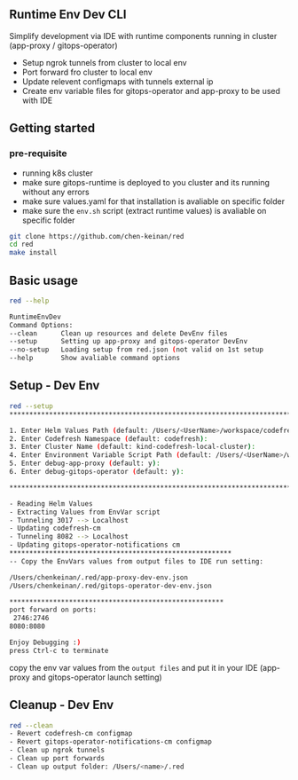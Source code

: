 ## Runtime Env Dev CLI
Simplify development via IDE with runtime components running in cluster (app-proxy / gitops-operator)
- Setup ngrok tunnels from cluster to local env
- Port forward fro cluster to local env
- Update relevent configmaps with tunnels external ip
- Create env variable files for gitops-operator and app-proxy to be used with IDE

## Getting started

### pre-requisite
- running k8s cluster
- make sure gitops-runtime is deployed to you cluster and its running without any errors
- make sure values.yaml for that installation is avaliable on specific folder
- make sure the `env.sh` script (extract runtime values) is avaliable on specific folder

```sh
git clone https://github.com/chen-keinan/red
cd red
make install
```

## Basic usage
```sh
red --help
```

```sh
RuntimeEnvDev
Command Options:
--clean      Clean up resources and delete DevEnv files
--setup      Setting up app-proxy and gitops-operator DevEnv
--no-setup   Loading setup from red.json (not valid on 1st setup
--help       Show avaliable command options
```

## Setup - Dev Env
```sh
red --setup
***************************************************************************************************************************

1. Enter Helm Values Path (default: /Users/<UserName>/workspace/codefresh-values/local.values.yaml):
2. Enter Codefresh Namespace (default: codefresh):
3. Enter Cluster Name (default: kind-codefresh-local-cluster):
4. Enter Environment Variable Script Path (default: /Users/<UserName>/workspace/codefresh-values/env.sh):
5. Enter debug-app-proxy (default: y):
6. Enter debug-gitops-operator (default: y):

****************************************************************************************************************************

- Reading Helm Values
- Extracting Values from EnvVar script
- Tunneling 3017 --> Localhost
- Updating codefresh-cm
- Tunneling 8082 --> Localhost
- Updating gitops-operator-notifications cm
********************************************************
-- Copy the EnvVars values from output files to IDE run setting:

/Users/chenkeinan/.red/app-proxy-dev-env.json
/Users/chenkeinan/.red/gitops-operator-dev-env.json

******************************************************
port forward on ports:
 2746:2746
8080:8080

Enjoy Debugging :)
press Ctrl-c to terminate
```

copy the env var values from the `output files` and put it in your IDE (app-proxy and gitops-operator launch setting)

## Cleanup -  Dev Env
```sh
red --clean
- Revert codefresh-cm configmap
- Revert gitops-operator-notifications-cm configmap
- Clean up ngrok tunnels
- Clean up port forwards
- Clean up output folder: /Users/<name>/.red
```
